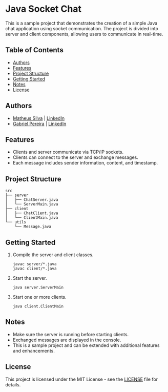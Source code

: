 # Java Socket Chat

This is a sample project that demonstrates the creation of a simple Java chat application using socket communication. The project is divided into server and client components, allowing users to communicate in real-time.

## Table of Contents

- [Authors](#authors)
- [Features](#features)
- [Project Structure](#project-structure)
- [Getting Started](#getting-started)
- [Notes](#notes)
- [License](#license)

## Authors

- [Matheus Silva](https://github.com/matheuxito) | [LinkedIn](https://www.linkedin.com/in/matheuxito/)
- [Gabriel Pereira](https://github.com/garpereira) | [LinkedIn](https://www.linkedin.com/in/garpereira/)

## Features

- Clients and server communicate via TCP/IP sockets.
- Clients can connect to the server and exchange messages.
- Each message includes sender information, content, and timestamp.

## Project Structure

```
src
├── server
│   ├── ChatServer.java
│   └── ServerMain.java
├── client
│   ├── ChatClient.java
│   └── ClientMain.java
└── utils
    └── Message.java
```

## Getting Started

1. Compile the server and client classes.
   ```shell
   javac server/*.java
   javac client/*.java
   ```

2. Start the server.
   ```shell
   java server.ServerMain
   ```

3. Start one or more clients.
   ```shell
   java client.ClientMain
   ```

## Notes

- Make sure the server is running before starting clients.
- Exchanged messages are displayed in the console.
- This is a sample project and can be extended with additional features and enhancements.

## License

This project is licensed under the MIT License - see the [LICENSE](LICENSE) file for details.
